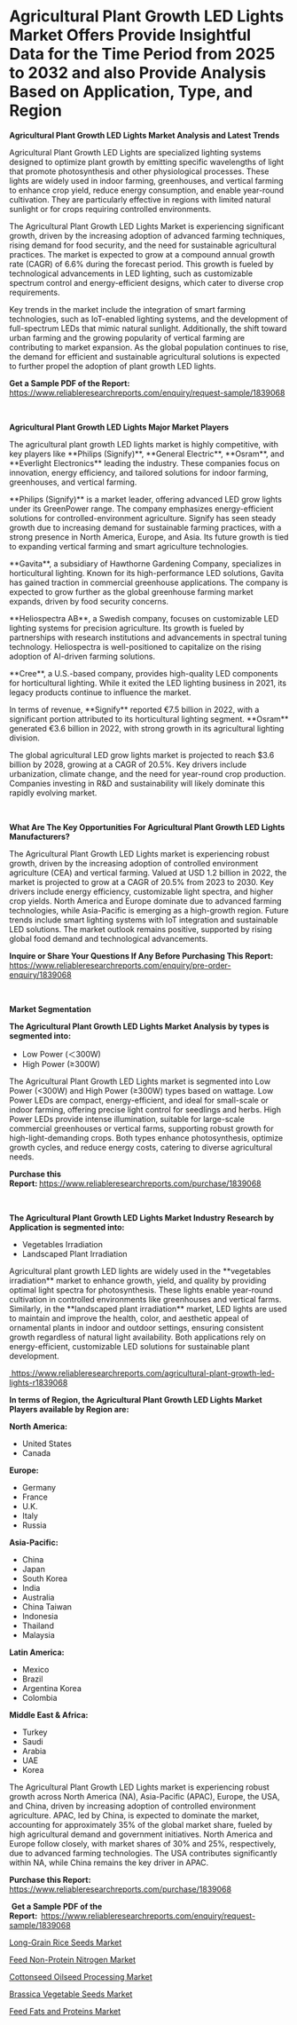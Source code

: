 <p><h1>Agricultural Plant Growth LED Lights Market Offers Provide Insightful Data for the Time Period from 2025 to 2032 and also Provide Analysis Based on Application, Type, and Region</h1></p><p><strong>Agricultural Plant Growth LED Lights Market Analysis and Latest Trends</strong></p>
<p><p>Agricultural Plant Growth LED Lights are specialized lighting systems designed to optimize plant growth by emitting specific wavelengths of light that promote photosynthesis and other physiological processes. These lights are widely used in indoor farming, greenhouses, and vertical farming to enhance crop yield, reduce energy consumption, and enable year-round cultivation. They are particularly effective in regions with limited natural sunlight or for crops requiring controlled environments.</p><p>The Agricultural Plant Growth LED Lights Market is experiencing significant growth, driven by the increasing adoption of advanced farming techniques, rising demand for food security, and the need for sustainable agricultural practices. The market is expected to grow at a compound annual growth rate (CAGR) of 6.6% during the forecast period. This growth is fueled by technological advancements in LED lighting, such as customizable spectrum control and energy-efficient designs, which cater to diverse crop requirements.</p><p>Key trends in the market include the integration of smart farming technologies, such as IoT-enabled lighting systems, and the development of full-spectrum LEDs that mimic natural sunlight. Additionally, the shift toward urban farming and the growing popularity of vertical farming are contributing to market expansion. As the global population continues to rise, the demand for efficient and sustainable agricultural solutions is expected to further propel the adoption of plant growth LED lights.</p></p>
<p><strong>Get a Sample PDF of the Report:&nbsp;</strong> <a href="https://www.reliableresearchreports.com/enquiry/request-sample/1839068?utm_campaign=8&utm_medium=2&utm_source=Github&utm_content=ia&utm_term=21012025&utm_id=agricultural-plant-growth-led-lights">https://www.reliableresearchreports.com/enquiry/request-sample/1839068</a></p>
<p>&nbsp;</p>
<p><strong>Agricultural Plant Growth LED Lights Major Market Players</strong></p>
<p><p>The agricultural plant growth LED lights market is highly competitive, with key players like **Philips (Signify)**, **General Electric**, **Osram**, and **Everlight Electronics** leading the industry. These companies focus on innovation, energy efficiency, and tailored solutions for indoor farming, greenhouses, and vertical farming.</p><p>**Philips (Signify)** is a market leader, offering advanced LED grow lights under its GreenPower range. The company emphasizes energy-efficient solutions for controlled-environment agriculture. Signify has seen steady growth due to increasing demand for sustainable farming practices, with a strong presence in North America, Europe, and Asia. Its future growth is tied to expanding vertical farming and smart agriculture technologies.</p><p>**Gavita**, a subsidiary of Hawthorne Gardening Company, specializes in horticultural lighting. Known for its high-performance LED solutions, Gavita has gained traction in commercial greenhouse applications. The company is expected to grow further as the global greenhouse farming market expands, driven by food security concerns.</p><p>**Heliospectra AB**, a Swedish company, focuses on customizable LED lighting systems for precision agriculture. Its growth is fueled by partnerships with research institutions and advancements in spectral tuning technology. Heliospectra is well-positioned to capitalize on the rising adoption of AI-driven farming solutions.</p><p>**Cree**, a U.S.-based company, provides high-quality LED components for horticultural lighting. While it exited the LED lighting business in 2021, its legacy products continue to influence the market.</p><p>In terms of revenue, **Signify** reported €7.5 billion in 2022, with a significant portion attributed to its horticultural lighting segment. **Osram** generated €3.6 billion in 2022, with strong growth in its agricultural lighting division.</p><p>The global agricultural LED grow lights market is projected to reach $3.6 billion by 2028, growing at a CAGR of 20.5%. Key drivers include urbanization, climate change, and the need for year-round crop production. Companies investing in R&D and sustainability will likely dominate this rapidly evolving market.</p></p>
<p>&nbsp;</p>
<p><strong>What Are The Key Opportunities For Agricultural Plant Growth LED Lights Manufacturers?</strong></p>
<p><p>The Agricultural Plant Growth LED Lights market is experiencing robust growth, driven by the increasing adoption of controlled environment agriculture (CEA) and vertical farming. Valued at USD 1.2 billion in 2022, the market is projected to grow at a CAGR of 20.5% from 2023 to 2030. Key drivers include energy efficiency, customizable light spectra, and higher crop yields. North America and Europe dominate due to advanced farming technologies, while Asia-Pacific is emerging as a high-growth region. Future trends include smart lighting systems with IoT integration and sustainable LED solutions. The market outlook remains positive, supported by rising global food demand and technological advancements.</p></p>
<p><strong>Inquire or Share Your Questions If Any Before Purchasing This Report:</strong> <a href="https://www.reliableresearchreports.com/enquiry/pre-order-enquiry/1839068?utm_campaign=8&utm_medium=2&utm_source=Github&utm_content=ia&utm_term=21012025&utm_id=agricultural-plant-growth-led-lights">https://www.reliableresearchreports.com/enquiry/pre-order-enquiry/1839068</a></p>
<p>&nbsp;</p>
<p><strong>Market Segmentation</strong></p>
<p><strong>The Agricultural Plant Growth LED Lights Market Analysis by types is segmented into:</strong></p>
<p><ul><li>Low Power (＜300W)</li><li>High Power (≥300W)</li></ul></p>
<p><p>The Agricultural Plant Growth LED Lights market is segmented into Low Power (<300W) and High Power (≥300W) types based on wattage. Low Power LEDs are compact, energy-efficient, and ideal for small-scale or indoor farming, offering precise light control for seedlings and herbs. High Power LEDs provide intense illumination, suitable for large-scale commercial greenhouses or vertical farms, supporting robust growth for high-light-demanding crops. Both types enhance photosynthesis, optimize growth cycles, and reduce energy costs, catering to diverse agricultural needs.</p></p>
<p><strong>Purchase this Report:&nbsp;</strong><a href="https://www.reliableresearchreports.com/purchase/1839068?utm_campaign=8&utm_medium=2&utm_source=Github&utm_content=ia&utm_term=21012025&utm_id=agricultural-plant-growth-led-lights">https://www.reliableresearchreports.com/purchase/1839068</a></p>
<p>&nbsp;</p>
<p><strong>The Agricultural Plant Growth LED Lights Market Industry Research by Application is segmented into:</strong></p>
<p><ul><li>Vegetables Irradiation</li><li>Landscaped Plant Irradiation</li></ul></p>
<p><p>Agricultural plant growth LED lights are widely used in the **vegetables irradiation** market to enhance growth, yield, and quality by providing optimal light spectra for photosynthesis. These lights enable year-round cultivation in controlled environments like greenhouses and vertical farms. Similarly, in the **landscaped plant irradiation** market, LED lights are used to maintain and improve the health, color, and aesthetic appeal of ornamental plants in indoor and outdoor settings, ensuring consistent growth regardless of natural light availability. Both applications rely on energy-efficient, customizable LED solutions for sustainable plant development.</p></p>
<p><a href="https://www.reliableresearchreports.com/agricultural-plant-growth-led-lights-r1839068?utm_campaign=8&utm_medium=2&utm_source=Github&utm_content=ia&utm_term=21012025&utm_id=agricultural-plant-growth-led-lights">&nbsp;https://www.reliableresearchreports.com/agricultural-plant-growth-led-lights-r1839068</a></p>
<p><strong>In terms of Region, the Agricultural Plant Growth LED Lights Market Players available by Region are:</strong></p>
<p>
    <p> <strong> North America: </strong>
        <ul>
            <li>United States</li>
            <li>Canada</li>
        </ul>
        </p> 
    <p> <strong> Europe: </strong>
        <ul>
            <li>Germany</li>
            <li>France</li>
            <li>U.K.</li>
            <li>Italy</li>
            <li>Russia</li>
        </ul>
        </p> 
    <p> <strong> Asia-Pacific: </strong>
        <ul>
            <li>China</li>
            <li>Japan</li>
            <li>South Korea</li>
            <li>India</li>
            <li>Australia</li>
            <li>China Taiwan</li>
            <li>Indonesia</li>
            <li>Thailand</li>
            <li>Malaysia</li>
        </ul>
        </p> 
    <p> <strong> Latin America: </strong>
        <ul>
            <li>Mexico</li>
            <li>Brazil</li>
            <li>Argentina Korea</li>
            <li>Colombia</li>
        </ul>
        </p> 
    <p> <strong> Middle East & Africa: </strong>
        <ul>
            <li>Turkey</li>
            <li>Saudi</li>
            <li>Arabia</li>
            <li>UAE</li>
            <li>Korea</li>
        </ul>
    </p>
    </p>
<p><p>The Agricultural Plant Growth LED Lights market is experiencing robust growth across North America (NA), Asia-Pacific (APAC), Europe, the USA, and China, driven by increasing adoption of controlled environment agriculture. APAC, led by China, is expected to dominate the market, accounting for approximately 35% of the global market share, fueled by high agricultural demand and government initiatives. North America and Europe follow closely, with market shares of 30% and 25%, respectively, due to advanced farming technologies. The USA contributes significantly within NA, while China remains the key driver in APAC.</p></p>
<p><strong>Purchase this Report: </strong><a href="https://www.reliableresearchreports.com/purchase/1839068?utm_campaign=8&utm_medium=2&utm_source=Github&utm_content=ia&utm_term=21012025&utm_id=agricultural-plant-growth-led-lights">https://www.reliableresearchreports.com/purchase/1839068</a></p>
<p>&nbsp;<strong>Get a Sample PDF of the Report:&nbsp;&nbsp;</strong><a href="https://www.reliableresearchreports.com/enquiry/request-sample/1839068?utm_campaign=8&utm_medium=2&utm_source=Github&utm_content=ia&utm_term=21012025&utm_id=agricultural-plant-growth-led-lights">https://www.reliableresearchreports.com/enquiry/request-sample/1839068</a></p>
<p><strong></strong></p>
<p><p><a href="https://github.com/wileonie19657/Market-Research-Report-List-1/blob/main/long-grain-rice-seeds-market.md?utm_campaign=8&utm_medium=2&utm_source=Github&utm_content=ia&utm_term=21012025&utm_id=agricultural-plant-growth-led-lights">Long-Grain Rice Seeds Market</a></p><p><a href="https://github.com/comasnickie/Market-Research-Report-List-1/blob/main/feed-non-protein-nitrogen-market.md?utm_campaign=8&utm_medium=2&utm_source=Github&utm_content=ia&utm_term=21012025&utm_id=agricultural-plant-growth-led-lights">Feed Non-Protein Nitrogen Market</a></p><p><a href="https://github.com/PeterParrish5/Market-Research-Report-List-7/blob/main/cottonseed-oilseed-processing-market.md?utm_campaign=8&utm_medium=2&utm_source=Github&utm_content=ia&utm_term=21012025&utm_id=agricultural-plant-growth-led-lights">Cottonseed Oilseed Processing Market</a></p><p><a href="https://github.com/mcfred89/Market-Research-Report-List-1/blob/main/brassica-vegetable-seeds-market.md?utm_campaign=8&utm_medium=2&utm_source=Github&utm_content=ia&utm_term=21012025&utm_id=agricultural-plant-growth-led-lights">Brassica Vegetable Seeds Market</a></p><p><a href="https://github.com/bornergabrielle89/Market-Research-Report-List-1/blob/main/feed-fats-and-proteins-market.md?utm_campaign=8&utm_medium=2&utm_source=Github&utm_content=ia&utm_term=21012025&utm_id=agricultural-plant-growth-led-lights">Feed Fats and Proteins Market</a></p></p>